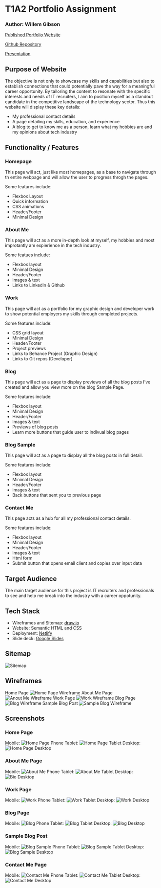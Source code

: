 # T1A2 Portfolio Assignment

### Author:  Willem Gibson

[Published Portfolio Website](https://)

[Github Repository](https://github.com/WillemGibson/T1A2_Portfolio)

[Presentation](https://youtu.be/)

## Purpose of Website
The objective is not only to showcase my skills and capabilities but also to establish connections that could potentially pave the way for a meaningful career opportunity. By tailoring the content to resonate with the specific interests and needs of IT recruiters, I aim to position myself as a standout candidate in the competitive landscape of the technology sector. Thus this website will display these key details:

- My professional contact details
- A page detailing my skills, education, and experience
- A blog to get to know me as a person, learn what my hobbies are and my opinions about tech industry

## Functionality / Features
### Homepage
This page will act, just like most homepages, as a base to navigate through th entire webpage and will allow the user to progress throgh the pages.

Some features include:
- Flexbox Layout
- Quick information
- CSS animations
- Header/Footer
- Minimal Design
### About Me
This page will act as a more in-depth look at myself, my hobbies and most improtantly am expierience in the tech industry.

Some featues include:
- Flexbox layout
- Minimal Design
- Header/Footer
- Images & text
- Links to LinkedIn & Github

### Work
This page will act as a portfolio for my graphic design and developer work to show potential employers my skills through completed projects.

Some features include:
- CSS grid layout
- Minimal Design
- Header/Footer
- Project previews
- Links to Behance Project (Graphic Design)
- Links to Git repos (Developer)

### Blog
This page will act as a page to display previews of all the blog posts I've created and allow you view more on the blog Sample Page.

Some features include:
- Flexbox layout
- Minimal Design
- Header/Footer
- Images & text
- Previews of blog posts
- Learn more buttons that guide user to indivual blog pages

### Blog Sample
This page will act as a page to display all the blog posts in full detail.

Some features include:
- Flexbox layout
- Minimal Design
- Header/Footer
- Images & text
- Back buttons that sent you to previous page

### Contact Me
This page acts as a hub for all my professional contact details.

Some features include:
- Flexbox layout
- Minimal Design
- Header/Footer
- Images & text
- Html form
- Submit button that opens email client and copies over input data

## Target Audience
The main target audience for this project is IT recruiters and professionals to see and help me break into the industry with a career oppotunity.

## Tech Stack

* Wireframes and Sitemap: [draw.io](https://app.diagrams.net/)
* Website: Semantic HTML and CSS
* Deployment: [Netlify](https://www.netlify.com/)
* Slide deck: [Google Slides](https://docs.google.com/presentation/create/)

## Sitemap

![Sitemap](docs/Sitemap/sitemap.png "Sitemap")

## Wireframes

Home Page
![Home Page Wireframe](docs/Wireframes/Home%20-%20Desktop.png "Home Page Wireframe")
About Me Page
![Anout Me Wireframe](docs/Wireframes/About%20Me%20-%20Desktop.png "About Me Page Wireframe")
Work Page
![Work Wireframe](docs/Wireframes/Work%20-%20Desktop.png "Work Wireframe")
Blog Page
![Blog Wireframe](docs/Wireframes/Blog%20Page%20-%20Desktop.png "Blog Wireframe")
Sample Blog Post
![Sample Blog Wireframe](docs/Wireframes/Blog%20Posts%20-%20Desktop.png "Sample Blog Wireframe")


## Screenshots

### Home Page

Mobile:
![Home Page Phone](docs/Screenshots/SS_Home-Mobile.png "Home Page Phone")
Tablet:
![Home Page Tablet](docs/Screenshots/SS_Home-Tablet.png "Home Page Tablet")
Desktop:
![Home Page Desktop](docs/Screenshots/SS_Home-Desktop.png "Home Page Desktop")

### About Me Page

Mobile:
![About Me Phone](docs/Screenshots/SS_AboutMe-Mobile.png "About Me Phone")
Tablet:
![About Me Tablet](docs/Screenshots/SS_AboutMe-Tablet.png "About Me Tablet")
Desktop:
![Bio Desktop](docs/Screenshots/SS_AboutMe-Desktop.png "About Me Desktop")

### Work Page

Mobile:
![Work Phone](docs/Screenshots/SS_Work-Mobile.png "Work Phone")
Tablet:
![Work Tablet](docs/Screenshots/SS_Work-Tablet.png "Work Tablet")
Desktop:
![Work Desktop](docs/Screenshots/SS_Work-Desktop.png "Work Desktop")

### Blog Page

Mobile:
![Blog Phone](docs/Screenshots/SS_Blog-Mobile.png "Blog Phone")
Tablet:
![Blog Tablet](docs/Screenshots/SS_Blog-Tablet.png "Blog Tablet")
Desktop:
![Blog Desktop](docs/Screenshots/SS_Blog-Desktop.png "Blog Desktop")

### Sample Blog Post

Mobile:
![Blog Sample Phone](docs/Screenshots/SS_BlogSample-Mobile.png "Blog Sample Phone")
Tablet:
![Blog Sample Tablet](docs/Screenshots/SS_BlogSample-Tablet.png "Blog Sample Tablet")
Desktop:
![Blog Sample Desktop](docs/Screenshots/SS_BlogSample-Desktop.png "Blog Sample Desktop")

### Contact Me Page

Mobile:
![Contact Me Phone](docs/Screenshots/SS_ContactMe-Mobile.png "Contact Me Phone")
Tablet:
![Contact Me Tablet](docs/Screenshots/SS_ContactMe-Tablet.png "Contact Me Tablet")
Desktop:
![Contact Me Desktop](docs/Screenshots/SS_ContactMe-Desktop.png "Contact Me Desktop")